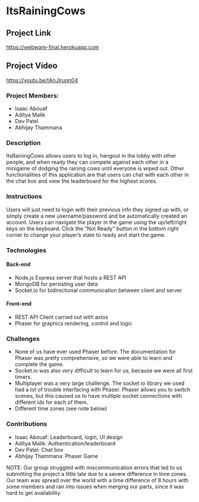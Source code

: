 # ItsRainingCows

## Project Link
https://webware-final.herokuapp.com

## Project Video
https://youtu.be/tAnJIruqn04

### Project Members:
- Isaac Abouaf
- Aditya Malik
- Dev Patel
- Abhijay Thammana

### Description
ItsRainingCows allows users to log in, hangout in the lobby with other people, and when ready they can compete against each other in a minigame of dodging the raining cows until everyone is wiped out. Other functionalities of this application are that users can chat with each other in the chat box and view the leaderboard for the highest scores.

### Instructions
Users will just need to login with their previous info they signed up with, or simply create a new username/password and be automatically created an account.
Users can navigate the player in the game using the up/left/right keys on the keyboard.
Click the “Not Ready” button in the bottom right corner to change your player’s state to ready and start the game.

### Technologies
#### Back-end
- Node.js Express server that hosts a REST API
- MongoDB for persisting user data
- Socket.io for bidirectional communication between client and server
#### Front-end
- REST API Client carried out with axios
- Phaser for graphics rendering, control and logic

### Challenges
- None of us have ever used Phaser before. The documentation for Phaser was pretty comprehensive, so we were able to learn and complete the game.
- Socket.io was also very difficult to learn for us, because we were all first timers.
- Multiplayer was a very large challenge. The socket io library we used had a lot of trouble interfacing with Phaser. Phaser allows you to switch scenes, but this caused us to have multiple socket connections with different ids for each of them.
- Different time zones (see note below)

### Contributions
- Isaac Abouaf: Leaderboard, login, UI design
- Aditya Malik: Authentication/leaderboard
- Dev Patel: Chat box
- Abhijay Thammana: Phaser Game
 
NOTE: Our group struggled with miscommunication errors that led to us submitting the project a little late due to a severe difference in time zones. Our team was spread over the world with a time difference of 8 hours with some members and ran into issues when merging our parts, since it was hard to get availability.

